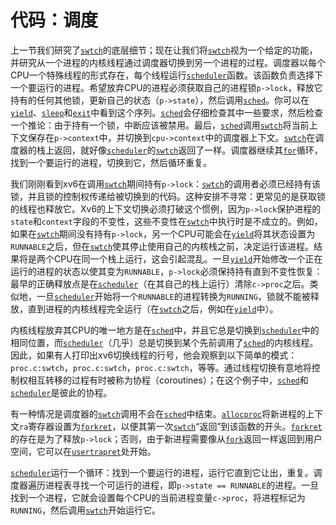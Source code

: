 # 代码：调度

上一节我们研究了[`swtch`](/source/xv6-riscv/kernel/defs.h.md)的底层细节；现在让我们将[`swtch`](/source/xv6-riscv/kernel/defs.h.md)视为一个给定的功能，并研究从一个进程的内核线程通过调度器切换到另一个进程的过程。调度器以每个CPU一个特殊线程的形式存在，每个线程运行[`scheduler`](/source/xv6-riscv/kernel/proc.c.md)函数。该函数负责选择下一个要运行的进程。希望放弃CPU的进程必须获取自己的进程锁`p->lock`，释放它持有的任何其他锁，更新自己的状态（`p->state`），然后调用[`sched`](/source/xv6-riscv/kernel/defs.h.md)。你可以在[`yield`](/source/xv6-riscv/kernel/defs.h.md)、[`sleep`](/source/xv6-riscv/user/user.h.md)和[`exit`](/source/xv6-riscv/kernel/defs.h.md)中看到这个序列。[`sched`](/source/xv6-riscv/kernel/defs.h.md)会仔细检查其中一些要求，然后检查一个推论：由于持有一个锁，中断应该被禁用。最后，[`sched`](/source/xv6-riscv/kernel/defs.h.md)调用[`swtch`](/source/xv6-riscv/kernel/defs.h.md)将当前上下文保存在`p->context`中，并切换到`cpu->context`中的调度器上下文。[`swtch`](/source/xv6-riscv/kernel/defs.h.md)在调度器的栈上返回，就好像[`scheduler`](/source/xv6-riscv/kernel/proc.c.md)的[`swtch`](/source/xv6-riscv/kernel/defs.h.md)返回了一样。调度器继续其[`for`](/source/xv6-riscv/user/stressfs.c.md#for-user-stressfs-c)循环，找到一个要运行的进程，切换到它，然后循环重复。

我们刚刚看到xv6在调用[`swtch`](/source/xv6-riscv/kernel/defs.h.md)期间持有`p->lock`：[`swtch`](/source/xv6-riscv/kernel/defs.h.md)的调用者必须已经持有该锁，并且锁的控制权传递给被切换到的代码。这种安排不寻常：更常见的是获取锁的线程也释放它。Xv6的上下文切换必须打破这个惯例，因为`p->lock`保护进程的`state`和`context`字段的不变性，这些不变性在[`swtch`](/source/xv6-riscv/kernel/defs.h.md)中执行时是不成立的。例如，如果在[`swtch`](/source/xv6-riscv/kernel/defs.h.md)期间没有持有`p->lock`，另一个CPU可能会在[`yield`](/source/xv6-riscv/kernel/defs.h.md)将其状态设置为`RUNNABLE`之后，但在[`swtch`](/source/xv6-riscv/kernel/defs.h.md)使其停止使用自己的内核栈之前，决定运行该进程。结果将是两个CPU在同一个栈上运行，这会引起混乱。一旦[`yield`](/source/xv6-riscv/kernel/defs.h.md)开始修改一个正在运行的进程的状态以使其变为`RUNNABLE`，`p->lock`必须保持持有直到不变性恢复：最早的正确释放点是在[`scheduler`](/source/xv6-riscv/kernel/proc.c.md)（在其自己的栈上运行）清除`c->proc`之后。类似地，一旦[`scheduler`](/source/xv6-riscv/kernel/proc.c.md)开始将一个`RUNNABLE`的进程转换为`RUNNING`，锁就不能被释放，直到进程的内核线程完全运行（在[`swtch`](/source/xv6-riscv/kernel/defs.h.md)之后，例如在[`yield`](/source/xv6-riscv/kernel/defs.h.md)中）。

内核线程放弃其CPU的唯一地方是在[`sched`](/source/xv6-riscv/kernel/defs.h.md)中，并且它总是切换到[`scheduler`](/source/xv6-riscv/kernel/proc.c.md)中的相同位置，而[`scheduler`](/source/xv6-riscv/kernel/proc.c.md)（几乎）总是切换到某个先前调用了[`sched`](/source/xv6-riscv/kernel/defs.h.md)的内核线程。因此，如果有人打印出xv6切换线程的行号，他会观察到以下简单的模式：`proc.c:swtch`，`proc.c:swtch`，`proc.c:swtch`，等等。通过线程切换有意地将控制权相互转移的过程有时被称为协程（coroutines）；在这个例子中，[`sched`](/source/xv6-riscv/kernel/defs.h.md)和[`scheduler`](/source/xv6-riscv/kernel/proc.c.md)是彼此的协程。

有一种情况是调度器的[`swtch`](/source/xv6-riscv/kernel/defs.h.md)调用不会在[`sched`](/source/xv6-riscv/kernel/defs.h.md)中结束。[`allocproc`](/source/xv6-riscv/kernel/proc.c.md)将新进程的上下文`ra`寄存器设置为[`forkret`](/source/xv6-riscv/kernel/proc.c.md)，以便其第一次[`swtch`](/source/xv6-riscv/kernel/defs.h.md)“返回”到该函数的开头。[`forkret`](/source/xv6-riscv/kernel/proc.c.md)的存在是为了释放`p->lock`；否则，由于新进程需要像从[`fork`](/source/xv6-riscv/user/user.h.md)返回一样返回到用户空间，它可以在[`usertrapret`](/source/xv6-riscv/kernel/defs.h.md)处开始。

[`scheduler`](/source/xv6-riscv/kernel/proc.c.md)运行一个循环：找到一个要运行的进程，运行它直到它让出，重复。调度器遍历进程表寻找一个可运行的进程，即`p->state == RUNNABLE`的进程。一旦找到一个进程，它就会设置每个CPU的当前进程变量`c->proc`，将进程标记为`RUNNING`，然后调用[`swtch`](/source/xv6-riscv/kernel/defs.h.md)开始运行它。